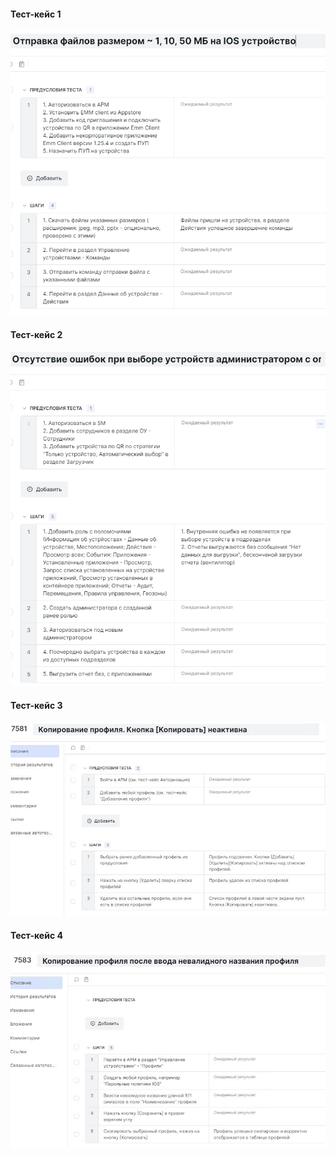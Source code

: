 #### Тест-кейс 1
<kbd>![](images/test-case_1.jpg)</kbd>

#### Тест-кейс 2
<kbd>![](images/test-case_2.jpg)</kbd>

#### Тест-кейс 3
<kbd>![](images/test-case_3.JPG)</kbd>

#### Тест-кейс 4
<kbd>![](images/test-case_4.JPG)</kbd>
